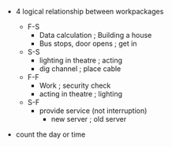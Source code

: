 - 4 logical relationship between workpackages 
	- F-S 
		- Data calculation ; Building a house  
		- Bus stops, door opens ; get in 
	- S-S 
		- lighting in theatre ; acting 
		- dig channel ; place cable 
	- F-F 
		- Work ; security check 
		- acting in theatre ; lighting 
	- S-F 
		- provide service (not interruption) 
			- new server ; old server 

- count the day or time 